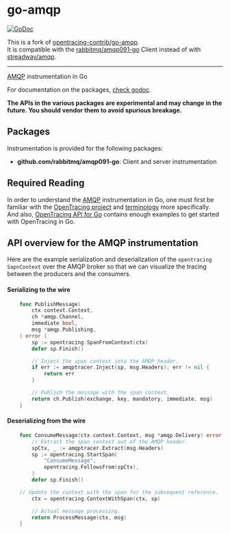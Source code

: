 # go-amqp

[![GoDoc]](http://godoc.org/github.com/simplesurance/go-amqp/amqptracer)

This is a fork of
[opentracing-contrib/go-amqp](https://github.com/opentracing-contrib/go-amqp). \
It is compatible with the
[rabbitmq/amqp091-go](https://github.com/rabbitmq/amqp091-go) Client instead of
with [streadway/amqp](https://github.com/streadway/amqp).

-----

[AMQP] instrumentation in Go

For documentation on the packages, [check godoc].

**The APIs in the various packages are experimental and may change in
the future. You should vendor them to avoid spurious breakage.**

## Packages

Instrumentation is provided for the following packages:

- **github.com/rabbitmq/amqp091-go**: Client and server instrumentation

## Required Reading

In order to understand the [AMQP] instrumentation in Go, one must first
be familiar with the [OpenTracing project] and [terminology] more
specifically.  And also, [OpenTracing API for Go] contains enough examples
to get started with OpenTracing in Go.

## API overview for the AMQP instrumentation

Here are the example serialization and deserialization of the `opentracing`
`SapnContext` over the AMQP broker so that we can visualize the tracing
between the producers and the consumers.

#### Serializing to the wire

```go
    func PublishMessage(
        ctx context.Context,
        ch *amqp.Channel,
        immediate bool,
        msg *amqp.Publishing,
    ) error {
        sp := opentracing.SpanFromContext(ctx)
        defer sp.Finish()

        // Inject the span context into the AMQP header.
        if err := amqptracer.Inject(sp, msg.Headers); err != nil {
            return err
        }

        // Publish the message with the span context.
        return ch.Publish(exchange, key, mandatory, immediate, msg)
    }
```

#### Deserializing from the wire

```go
    func ConsumeMessage(ctx context.Context, msg *amqp.Delivery) error {
        // Extract the span context out of the AMQP header.
        spCtx, _ := amqptracer.Extract(msg.Headers)
        sp := opentracing.StartSpan(
            "ConsumeMessage",
            opentracing.FollowsFrom(spCtx),
        )
        defer sp.Finish()

	// Update the context with the span for the subsequent reference.
        ctx = opentracing.ContextWithSpan(ctx, sp)

        // Actual message processing.
        return ProcessMessage(ctx, msg)
    }
```

[OpenTracing project]: http://opentracing.io
[terminology]: http://opentracing.io/documentation/pages/spec.html
[OpenTracing API for Go]: https://github.com/opentracing/opentracing-go
[AMQP]: https://github.com/rabbitmq/amqp/amqp091-go
[GoDoc]: https://godoc.org/github.com/simplesurance/go-amqp/amqptracer?status.svg
[check godoc]: https://godoc.org/github.com/simplesurance/go-amqp/amqptracer


